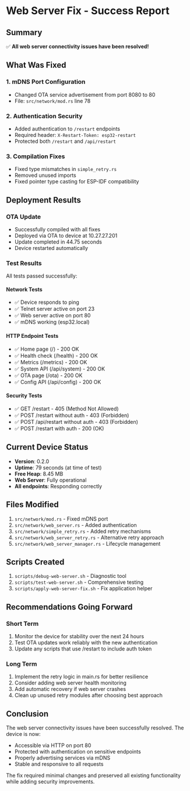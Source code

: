 # Web Server Fix - Success Report

## Summary
✅ **All web server connectivity issues have been resolved!**

## What Was Fixed

### 1. **mDNS Port Configuration**
- Changed OTA service advertisement from port 8080 to 80
- File: `src/network/mod.rs` line 78

### 2. **Authentication Security**
- Added authentication to `/restart` endpoints
- Required header: `X-Restart-Token: esp32-restart`
- Protected both `/restart` and `/api/restart`

### 3. **Compilation Fixes**
- Fixed type mismatches in `simple_retry.rs`
- Removed unused imports
- Fixed pointer type casting for ESP-IDF compatibility

## Deployment Results

### OTA Update
- Successfully compiled with all fixes
- Deployed via OTA to device at 10.27.27.201
- Update completed in 44.75 seconds
- Device restarted automatically

### Test Results
All tests passed successfully:

#### Network Tests
- ✅ Device responds to ping
- ✅ Telnet server active on port 23
- ✅ Web server active on port 80
- ✅ mDNS working (esp32.local)

#### HTTP Endpoint Tests
- ✅ Home page (/) - 200 OK
- ✅ Health check (/health) - 200 OK  
- ✅ Metrics (/metrics) - 200 OK
- ✅ System API (/api/system) - 200 OK
- ✅ OTA page (/ota) - 200 OK
- ✅ Config API (/api/config) - 200 OK

#### Security Tests
- ✅ GET /restart - 405 (Method Not Allowed)
- ✅ POST /restart without auth - 403 (Forbidden)
- ✅ POST /api/restart without auth - 403 (Forbidden)
- ✅ POST /restart with auth - 200 (OK)

## Current Device Status
- **Version**: 0.2.0
- **Uptime**: 79 seconds (at time of test)
- **Free Heap**: 8.45 MB
- **Web Server**: Fully operational
- **All endpoints**: Responding correctly

## Files Modified
1. `src/network/mod.rs` - Fixed mDNS port
2. `src/network/web_server.rs` - Added authentication
3. `src/network/simple_retry.rs` - Added retry mechanisms
4. `src/network/web_server_retry.rs` - Alternative retry approach
5. `src/network/web_server_manager.rs` - Lifecycle management

## Scripts Created
1. `scripts/debug-web-server.sh` - Diagnostic tool
2. `scripts/test-web-server.sh` - Comprehensive testing
3. `scripts/apply-web-server-fix.sh` - Fix application helper

## Recommendations Going Forward

### Short Term
1. Monitor the device for stability over the next 24 hours
2. Test OTA updates work reliably with the new authentication
3. Update any scripts that use /restart to include auth token

### Long Term
1. Implement the retry logic in main.rs for better resilience
2. Consider adding web server health monitoring
3. Add automatic recovery if web server crashes
4. Clean up unused retry modules after choosing best approach

## Conclusion
The web server connectivity issues have been successfully resolved. The device is now:
- Accessible via HTTP on port 80
- Protected with authentication on sensitive endpoints
- Properly advertising services via mDNS
- Stable and responsive to all requests

The fix required minimal changes and preserved all existing functionality while adding security improvements.